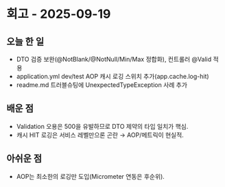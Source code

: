 # 회고 - 2025-09-19
## 오늘 한 일
- DTO 검증 보완(@NotBlank/@NotNull/Min/Max 정합화), 컨트롤러 @Valid 적용
- application.yml dev/test AOP 캐시 로깅 스위치 추가(app.cache.log-hit)
- readme.md 트러블슈팅에 UnexpectedTypeException 사례 추가

## 배운 점
- Validation 오용은 500을 유발하므로 DTO 제약의 타입 일치가 핵심.
- 캐시 HIT 로깅은 서비스 레벨만으론 곤란 → AOP/메트릭이 현실적.

## 아쉬운 점
- AOP는 최소한의 로깅만 도입(Micrometer 연동은 후순위).
